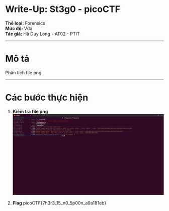 # Write-Up: St3g0 - picoCTF

**Thể loại:** Forensics  
**Mức độ:** Vừa     
**Tác giả:** Hà Duy Long - AT02 - PTIT

---

# Mô tả

Phân tích file png   

---

# Các bước thực hiện

1. **Kiểm tra file png**
   ![alt text](image.png)

2. **Flag**
   picoCTF{7h3r3_15_n0_5p00n_a9a181eb}